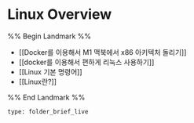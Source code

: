 # Linux Overview

%% Begin Landmark %%
- [[Docker를 이용해서 M1 맥북에서 x86 아키텍처 돌리기]]
- [[docker를 이용해서 편하게 리눅스 사용하기]]
- [[Linux 기본 명령어]]
- [[Linux란?]]

%% End Landmark %%


```ccard
type: folder_brief_live
```

